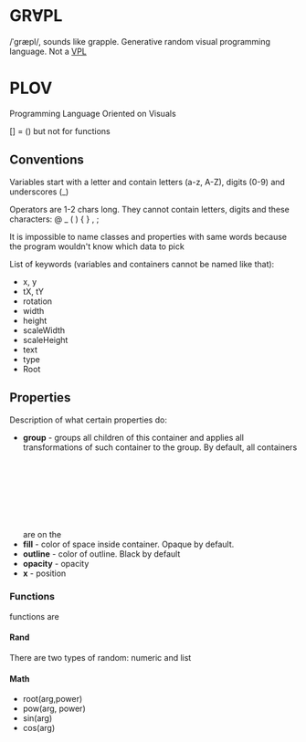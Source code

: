 # GRⱯPL

/ˈgræpl/, sounds like grapple. Generative random visual programming language. Not
a [VPL](https://en.wikipedia.org/wiki/Visual_programming_language#:~:text=In%20computing%2C%20a%20visual%20programming,than%20by%20specifying%20them%20textually.)

# PLOV
Programming Language Oriented on Visuals

[] = () but not for functions

## Conventions

Variables start with a letter and contain letters (a-z, A-Z), digits (0-9) and underscores (_)

Operators are 1-2 chars long. They cannot contain letters, digits and these characters: @ _ ( ) { } , ;

It is impossible to name classes and properties with same words because the program wouldn't know which data to pick

List of keywords (variables and containers cannot be named like that):

* x, y
* tX, tY
* rotation
* width
* height
* scaleWidth
* scaleHeight
* text
* type
* Root

## Properties

Description of what certain properties do:

* **group** - groups all children of this container and applies all transformations of such container to the group. By
  default, all containers are on the <svg> level,
* **fill** - color of space inside container. Opaque by default.
* **outline** - color of outline. Black by default
* **opacity** - opacity
* **x** - position

### Functions

functions are

#### Rand

There are two types of random: numeric and list

#### Math

* root(arg,power)
* pow(arg, power)
* sin(arg)
* cos(arg)